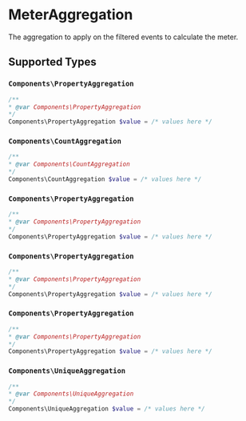 # MeterAggregation

The aggregation to apply on the filtered events to calculate the meter.


## Supported Types

### `Components\PropertyAggregation`

```php
/**
* @var Components\PropertyAggregation
*/
Components\PropertyAggregation $value = /* values here */
```

### `Components\CountAggregation`

```php
/**
* @var Components\CountAggregation
*/
Components\CountAggregation $value = /* values here */
```

### `Components\PropertyAggregation`

```php
/**
* @var Components\PropertyAggregation
*/
Components\PropertyAggregation $value = /* values here */
```

### `Components\PropertyAggregation`

```php
/**
* @var Components\PropertyAggregation
*/
Components\PropertyAggregation $value = /* values here */
```

### `Components\PropertyAggregation`

```php
/**
* @var Components\PropertyAggregation
*/
Components\PropertyAggregation $value = /* values here */
```

### `Components\UniqueAggregation`

```php
/**
* @var Components\UniqueAggregation
*/
Components\UniqueAggregation $value = /* values here */
```

